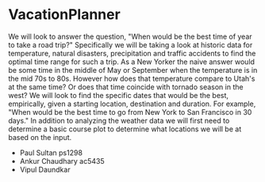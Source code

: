 # VacationPlanner

We will look to answer the question, "When would be the best time of year to take a road trip?"  Specifically we will be taking a look at historic data for temperature, natural disasters, precipitation and traffic accidents to find the optimal time range for such a trip.  As a New Yorker the naive answer would be some time in the middle of May or September when the temperature is in the mid 70s to 80s.  However how does that temperature compare to Utah's at the same time? Or does that time coincide with tornado season in the west?  We will look to find the specific dates that would be the best, empirically, given a starting location, destination and duration. For example, "When would be the best time to go from New York to San Francisco in 30 days."  In addition to analyzing the weather data we will first need to determine a basic course plot to determine what locations we will be at based on the input.


  - Paul Sultan ps1298
  - Ankur Chaudhary ac5435
  - Vipul Daundkar

